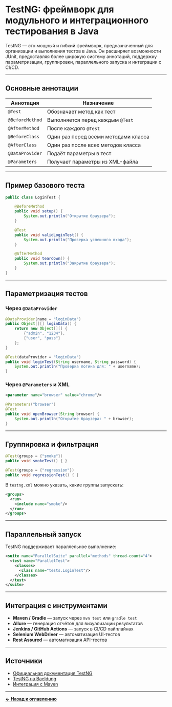 # TestNG: фреймворк для модульного и интеграционного тестирования в Java

TestNG — это мощный и гибкий фреймворк, предназначенный для организации и выполнения тестов в Java. Он расширяет возможности JUnit, предоставляя более широкую систему аннотаций, поддержку параметризации, группировки, параллельного запуска и интеграции с CI/CD.

---

## Основные аннотации

| Аннотация       | Назначение                           |
| --------------- | ------------------------------------ |
| `@Test`         | Обозначает метод как тест            |
| `@BeforeMethod` | Выполняется перед каждым `@Test`     |
| `@AfterMethod`  | После каждого `@Test`                |
| `@BeforeClass`  | Один раз перед всеми методами класса |
| `@AfterClass`   | Один раз после всех методов класса   |
| `@DataProvider` | Подаёт параметры в тест              |
| `@Parameters`   | Получает параметры из XML-файла      |

---

## Пример базового теста

```java
public class LoginTest {

    @BeforeMethod
    public void setup() {
        System.out.println("Открытие браузера");
    }

    @Test
    public void validLoginTest() {
        System.out.println("Проверка успешного входа");
    }

    @AfterMethod
    public void teardown() {
        System.out.println("Закрытие браузера");
    }
}
```

---

## Параметризация тестов

### Через `@DataProvider`

```java
@DataProvider(name = "loginData")
public Object[][] loginData() {
    return new Object[][] {
        {"admin", "1234"},
        {"user", "pass"}
    };
}

@Test(dataProvider = "loginData")
public void loginTest(String username, String password) {
    System.out.println("Проверка логина для: " + username);
}
```

### Через `@Parameters` и XML

```xml
<parameter name="browser" value="chrome"/>
```

```java
@Parameters("browser")
@Test
public void openBrowser(String browser) {
    System.out.println("Открытие браузера: " + browser);
}
```

---

## Группировка и фильтрация

```java
@Test(groups = {"smoke"})
public void smokeTest() { }

@Test(groups = {"regression"})
public void regressionTest() { }
```

В `testng.xml` можно указать, какие группы запускать:

```xml
<groups>
  <run>
    <include name="smoke"/>
  </run>
</groups>
```

---

## Параллельный запуск

TestNG поддерживает параллельное выполнение:

```xml
<suite name="ParallelSuite" parallel="methods" thread-count="4">
  <test name="ParallelTest">
    <classes>
      <class name="tests.LoginTest"/>
    </classes>
  </test>
</suite>
```

---

## Интеграция с инструментами

* **Maven / Gradle** — запуск через `mvn test` или `gradle test`
* **Allure** — генерация отчётов для визуализации результатов
* **Jenkins / GitHub Actions** — запуск в CI/CD пайплайнах
* **Selenium WebDriver** — автоматизация UI-тестов
* **Rest Assured** — автоматизация API-тестов

---

## Источники

* [Официальная документация TestNG](https://testng.org/doc/)
* [TestNG на Baeldung](https://www.baeldung.com/testng)
* [Интеграция с Maven](https://maven.apache.org/surefire/maven-surefire-plugin/examples/testng.html)

---

[**← Назад к оглавлению**](README.md)
